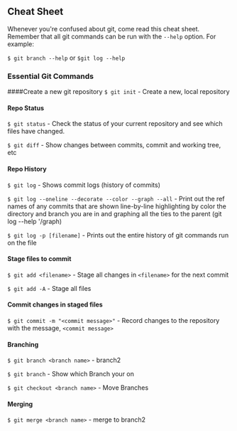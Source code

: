 ## Cheat Sheet

Whenever you're confused about git, come read this cheat sheet. Remember that all git commands can be run with the `--help` option. For example:

`$ git branch --help` or `$git log --help`

### Essential Git Commands

####Create a new git repository
`$ git init` - Create a new, local repository

#### Repo Status
`$ git status` - Check the status of your current repository and see which files have changed.

`$ git diff` - Show changes between commits, commit and working tree, etc 


#### Repo History
`$ git log` - Shows commit logs (history of commits)

`$ git log --oneline --decorate --color --graph --all` - Print out the ref names of any commits that are shown line-by-line highlighting by color the directory and branch you are in and graphing all the ties to the parent (git log --help '/graph) 

`$ git log -p [filename]` -  Prints out the entire history of git commands run on the file 

#### Stage files to commit
`$ git add <filename>` - Stage all changes in `<filename>` for the next commit

`$ git add -A` - Stage all files

#### Commit changes in staged files
`$ git commit -m "<commit message>"` - Record changes to the repository with the message, `<commit message>`

#### Branching
`$ git branch <branch name>` - branch2

`$ git branch` - Show which Branch your on

`$ git checkout <branch name>` - Move Branches

#### Merging

`$ git merge <branch name>` - merge to branch2 